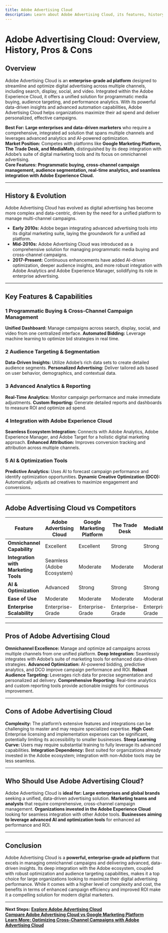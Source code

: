 ```yaml
---
title: Adobe Advertising Cloud
description: Learn about Adobe Advertising Cloud, its features, history, and how it compares to other ad platforms.
---
```


# **Adobe Advertising Cloud: Overview, History, Pros & Cons**

## **Overview**  
Adobe Advertising Cloud is an **enterprise-grade ad platform** designed to streamline and optimize digital advertising across multiple channels, including search, display, social, and video. Integrated within the Adobe Experience Cloud, it offers a unified solution for programmatic media buying, audience targeting, and performance analytics. With its powerful data-driven insights and advanced automation capabilities, Adobe Advertising Cloud helps organizations maximize their ad spend and deliver personalized, effective campaigns.

 **Best For:** **Large enterprises and data-driven marketers** who require a comprehensive, integrated ad solution that spans multiple channels and leverages advanced analytics and AI-powered optimization.  
 **Market Position:** Competes with platforms like **Google Marketing Platform, The Trade Desk, and MediaMath**, distinguished by its deep integration with Adobe’s suite of digital marketing tools and its focus on omnichannel advertising.  
 **Core Features:** **Programmatic buying, cross-channel campaign management, audience segmentation, real-time analytics, and seamless integration with Adobe Experience Cloud.**

---

## **History & Evolution**  
Adobe Advertising Cloud has evolved as digital advertising has become more complex and data-centric, driven by the need for a unified platform to manage multi-channel campaigns.

- **Early 2010s:** Adobe began integrating advanced advertising tools into its digital marketing suite, laying the groundwork for a unified ad platform.
- **Mid-2010s:** Adobe Advertising Cloud was introduced as a comprehensive solution for managing programmatic media buying and cross-channel campaigns.
- **2017-Present:** Continuous enhancements have added AI-driven optimization, deeper audience insights, and more robust integration with Adobe Analytics and Adobe Experience Manager, solidifying its role in enterprise advertising.

---

## **Key Features & Capabilities**

### **1 Programmatic Buying & Cross-Channel Campaign Management**
 **Unified Dashboard:** Manage campaigns across search, display, social, and video from one centralized interface.
 **Automated Bidding:** Leverage machine learning to optimize bid strategies in real time.

### **2 Audience Targeting & Segmentation**
 **Data-Driven Insights:** Utilize Adobe’s rich data sets to create detailed audience segments.
 **Personalized Advertising:** Deliver tailored ads based on user behavior, demographics, and contextual data.

### **3 Advanced Analytics & Reporting**
 **Real-Time Analytics:** Monitor campaign performance and make immediate adjustments.
 **Custom Reporting:** Generate detailed reports and dashboards to measure ROI and optimize ad spend.

### **4 Integration with Adobe Experience Cloud**
 **Seamless Ecosystem Integration:** Connects with Adobe Analytics, Adobe Experience Manager, and Adobe Target for a holistic digital marketing approach.
 **Enhanced Attribution:** Improves conversion tracking and attribution across multiple channels.

### **5 AI & Optimization Tools**
 **Predictive Analytics:** Uses AI to forecast campaign performance and identify optimization opportunities.
 **Dynamic Creative Optimization (DCO):** Automatically adjusts ad creatives to maximize engagement and conversions.

---

## **Adobe Advertising Cloud vs Competitors**

| Feature                         | Adobe Advertising Cloud | Google Marketing Platform | The Trade Desk     | MediaMath        |
|---------------------------------|-------------------------|---------------------------|--------------------|------------------|
| **Omnichannel Capability**      |  Excellent            |  Excellent              |  Strong          |  Strong        |
| **Integration with Marketing Tools** |  Seamless (Adobe Ecosystem) |  Moderate       |  Moderate        |  Moderate      |
| **AI & Optimization**           |  Advanced             |  Strong                 |  Strong          |  Strong        |
| **Ease of Use**                 |  Moderate             |  Moderate               |  Moderate        |  Moderate      |
| **Enterprise Scalability**      |  Enterprise-Grade     |  Enterprise-Grade       |  Enterprise-Grade|  Enterprise-Grade|

---

## **Pros of Adobe Advertising Cloud**
 **Omnichannel Excellence:** Manage and optimize ad campaigns across multiple channels from one unified platform.
 **Deep Integration:** Seamlessly integrates with Adobe’s suite of marketing tools for enhanced data-driven strategies.
 **Advanced Optimization:** AI-powered bidding, predictive analytics, and DCO improve campaign performance and ROI.
 **Robust Audience Targeting:** Leverages rich data for precise segmentation and personalized ad delivery.
 **Comprehensive Reporting:** Real-time analytics and custom reporting tools provide actionable insights for continuous improvement.

---

## **Cons of Adobe Advertising Cloud**
 **Complexity:** The platform’s extensive features and integrations can be challenging to master and may require specialized expertise.
 **High Cost:** Enterprise licensing and implementation expenses can be significant, potentially limiting its accessibility to smaller businesses.
 **Steep Learning Curve:** Users may require substantial training to fully leverage its advanced capabilities.
 **Integration Dependency:** Best suited for organizations already invested in the Adobe ecosystem; integration with non-Adobe tools may be less seamless.

---

## **Who Should Use Adobe Advertising Cloud?**
Adobe Advertising Cloud is **ideal for:**
 **Large enterprises and global brands** seeking a unified, data-driven advertising solution.
 **Marketing teams and analysts** that require comprehensive, cross-channel campaign management.
 **Organizations invested in the Adobe Experience Cloud** looking for seamless integration with other Adobe tools.
 **Businesses aiming to leverage advanced AI and optimization tools** for enhanced ad performance and ROI.

---

## **Conclusion**
Adobe Advertising Cloud is a **powerful, enterprise-grade ad platform** that excels in managing omnichannel campaigns and delivering advanced, data-driven insights. Its deep integration with the Adobe ecosystem, coupled with robust optimization and audience targeting capabilities, makes it a top choice for large organizations looking to maximize their digital advertising performance. While it comes with a higher level of complexity and cost, the benefits in terms of enhanced campaign efficiency and improved ROI make it a compelling solution for modern digital marketers.

---

 **Next Steps:**
 **[Explore Adobe Advertising Cloud](https://www.adobe.com/advertising.html)**  
 **[Compare Adobe Advertising Cloud vs Google Marketing Platform](#)**  
 **[Learn More: Optimizing Cross-Channel Campaigns with Adobe Advertising Cloud](#)**

